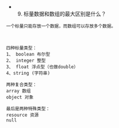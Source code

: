
- 9. 标量数据和数组的最大区别是什么？
```
一个标量只能存放一个数据，而数组可以存放多个数据。



四种标量类型：
1、 boolean 布尔型
2、 integer 整型
3、 float 浮点型（也做double）
4、string (字符串)
 
两种复合类型：
array 数组
object 对象
 
最后是两种特殊类型：
resource 资源
null 
```